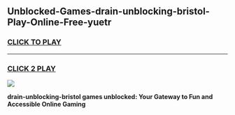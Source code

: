 
## Unblocked-Games-drain-unblocking-bristol-Play-Online-Free-yuetr
<h3>
<a href="https://premium76.site?title=drain-unblocking-bristol&ref=26A">CLICK TO PLAY</a></h3>
<hr>

<h3>
<a href="https://premium76.site?title=drain-unblocking-bristol&ref=26A">CLICK 2 PLAY</a>
  
</h3>

<a href="https://premium76.site?title=drain-unblocking-bristol&ref=26A"><img src="https://clearcache.store/games.png"></a>


**drain-unblocking-bristol games unblocked: Your Gateway to Fun and Accessible Online Gaming**
